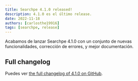 ```yaml
---
title: Searchpe 4.1.0 released!
description: 4.1.0 es el último release.
date: 2022-11-18
authors: [carlosthe19916]
tags: [searchpe, release]
---
```


Acabamos de lanzar Searchpe 4.1.0 con un conjunto de nuevas funcionalidades, corrección de errores, y mejor documentación.

## Full changelog

Puedes ver [the full changelog of 4.1.0 on GitHub](https://github.com/project-openubl/searchpe/releases/tag/v4.1.0).